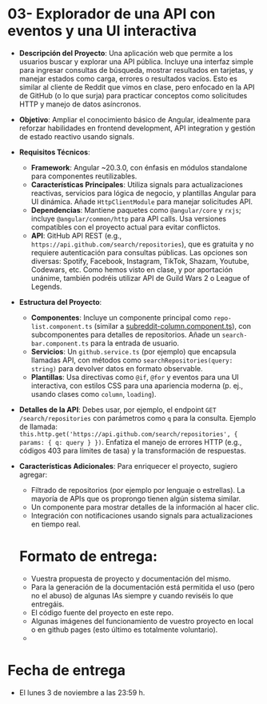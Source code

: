 # 03- Explorador de una API con eventos y una UI interactiva

- **Descripción del Proyecto**: Una aplicación web que permite a los usuarios buscar y explorar una API pública. Incluye una interfaz simple para ingresar consultas de búsqueda, mostrar resultados en tarjetas, y manejar estados como carga, errores o resultados vacíos. Esto es similar al cliente de Reddit que vimos en clase, pero enfocado en la API de GitHub (o lo que surja) para practicar conceptos como solicitudes HTTP y manejo de datos asíncronos.
- **Objetivo**: Ampliar el conocimiento básico de Angular, idealmente para reforzar habilidades en frontend development, API integration y gestión de estado reactivo usando signals.
- **Requisitos Técnicos**:
  - **Framework**: Angular ~20.3.0, con énfasis en módulos standalone para componentes reutilizables.
  - **Características Principales**: Utiliza signals para actualizaciones reactivas, servicios para lógica de negocio, y plantillas Angular para UI dinámica. Añade `HttpClientModule` para manejar solicitudes API.
  - **Dependencias**: Mantiene paquetes como `@angular/core` y `rxjs`; incluye `@angular/common/http` para API calls. Usa versiones compatibles con el proyecto actual para evitar conflictos.
  - **API**: GitHub API REST (e.g., `https://api.github.com/search/repositories`), que es gratuita y no requiere autenticación para consultas públicas. Las opciones son diversas: Spotify, Facebook, Instagram, TikTok, Shazam, Youtube, Codewars, etc. Como hemos visto en clase, y por aportación unánime, también podréis utilizar API de Guild Wars 2 o League of Legends.
- **Estructura del Proyecto**:
  - **Componentes**: Incluye un componente principal como `repo-list.component.ts` (similar a [subreddit-column.component.ts](/reddit-client/src/app/components/subreddit-column.component.ts:0:0-0:0)), con subcomponentes para detalles de repositorios. Añade un `search-bar.component.ts` para la entrada de usuario.
  - **Servicios**: Un `github.service.ts` (por ejemplo) que encapsula llamadas API, con métodos como `searchRepositories(query: string)` para devolver datos en formato observable.
  - **Plantillas**: Usa directivas como `@if`, `@for` y eventos para una UI interactiva, con estilos CSS para una apariencia moderna (p. ej., usando clases como `column`, `loading`).
- **Detalles de la API**: Debes usar, por ejemplo, el endpoint `GET /search/repositories` con parámetros como `q` para la consulta. Ejemplo de llamada: `this.http.get('https://api.github.com/search/repositories', { params: { q: query } })`. Enfatiza el manejo de errores HTTP (e.g., códigos 403 para límites de tasa) y la transformación de respuestas.
- **Características Adicionales**: Para enriquecer el proyecto, sugiero agregar:
  - Filtrado de repositorios (por ejemplo por lenguaje o estrellas). La mayoría de APIs que os proprongo tienen algún sistema similar.
  - Un componente para mostrar detalles de la información al hacer clic.
  - Integración con notificaciones usando signals para actualizaciones en tiempo real.
 
  # Formato de entrega:

  - Vuestra propuesta de proyecto y documentación del mismo.
  - Para la generación de la documentación está permitida el uso (pero no el abuso) de algunas IAs siempre y cuando reviséis lo que entregáis.
  - El código fuente del proyecto en este repo.
  - Algunas imágenes del funcionamiento de vuestro proyecto en local o en github pages (esto último es totalmente voluntario).
  - 
 
 # Fecha de entrega

  - El lunes 3 de noviembre a las 23:59 h.
